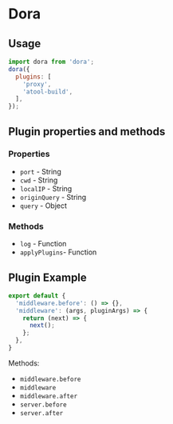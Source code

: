 # Dora

## Usage

```javascript
import dora from 'dora';
dora({
  plugins: [
    'proxy',
    'atool-build',
  ],
});
```


## Plugin properties and methods

### Properties

- `port` - String
- `cwd` - String
- `localIP` - String
- `originQuery` - String
- `query` - Object

### Methods

- `log` - Function
- `applyPlugins`- Function


## Plugin Example

```javascript
export default {
  'middleware.before': () => {},
  'middleware': (args, pluginArgs) => {
    return (next) => {
      next();
    };
  },
}
```

Methods:

- `middleware.before`
- `middleware`
- `middleware.after`
- `server.before`
- `server.after`

